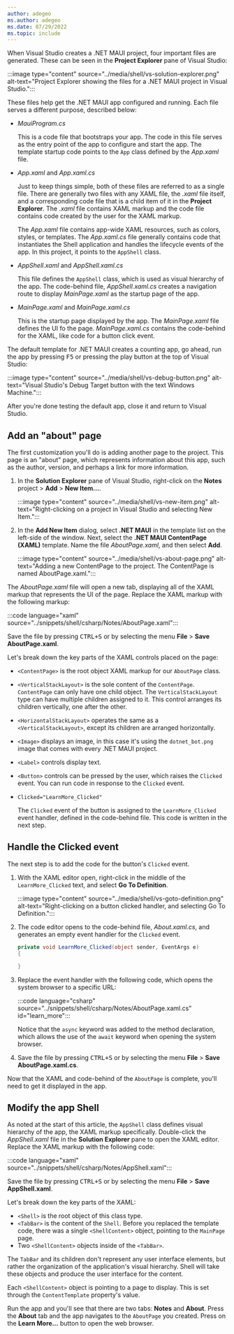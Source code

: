 ```yaml
---
author: adegeo
ms.author: adegeo
ms.date: 07/29/2022
ms.topic: include
---
```


When Visual Studio creates a .NET MAUI project, four important files are generated. These can be seen in the **Project Explorer** pane of Visual Studio:

:::image type="content" source="../media/shell/vs-solution-explorer.png" alt-text="Project Explorer showing the files for a .NET MAUI project in Visual Studio.":::

These files help get the .NET MAUI app configured and running. Each file serves a different purpose, described below:

- _MauiProgram.cs_

  This is a code file that bootstraps your app. The code in this file serves as the entry point of the app to configure and start the app. The template startup code points to the `App` class defined by the _App.xaml_ file.

- _App.xaml_ and _App.xaml.cs_

  Just to keep things simple, both of these files are referred to as a single file. There are generally two files with any XAML file, the _.xaml_ file itself, and a corresponding code file that is a child item of it in the **Project Explorer**. The _.xaml_ file contains XAML markup and the code file contains code created by the user for the XAML markup.

  The _App.xaml_ file contains app-wide XAML resources, such as colors, styles, or templates. The _App.xaml.cs_ file generally contains code that instantiates the Shell application and handles the lifecycle events of the app. In this project, it points to the `AppShell` class.

- _AppShell.xaml_ and _AppShell.xaml.cs_

  This file defines the `AppShell` class, which is used as visual hierarchy of the app. The code-behind file, _AppShell.xaml.cs_ creates a navigation route to display _MainPage.xaml_ as the startup page of the app.

- _MainPage.xaml_ and _MainPage.xaml.cs_

  This is the startup page displayed by the app. The _MainPage.xaml_ file defines the UI fo the page. _MainPage.xaml.cs_ contains the code-behind for the XAML, like code for a button click event.

The default template for .NET MAUI creates a counting app, go ahead, run the app by pressing <kbd>F5</kbd> or pressing the play button at the top of Visual Studio:

:::image type="content" source="../media/shell/vs-debug-button.png" alt-text="Visual Studio's Debug Target button with the text Windows Machine.":::

After you're done testing the default app, close it and return to Visual Studio.

## Add an "about" page

The first customization you'll do is adding another page to the project. This page is an "about" page, which represents information about this app, such as the author, version, and perhaps a link for more information.

01. In the **Solution Explorer** pane of Visual Studio, right-click on the **Notes** project > **Add** > **New Item...**.

    :::image type="content" source="../media/shell/vs-new-item.png" alt-text="Right-clicking on a project in Visual Studio and selecting New Item.":::

01. In the **Add New Item** dialog, select **.NET MAUI** in the template list on the left-side of the window. Next, select the **.NET MAUI ContentPage (XAML)** template. Name the file _AboutPage.xaml_, and then select **Add**.

    :::image type="content" source="../media/shell/vs-about-page.png" alt-text="Adding a new ContentPage to the project. The ContentPage is named AboutPage.xaml.":::

The _AboutPage.xaml_ file will open a new tab, displaying all of the XAML markup that represents the UI of the page. Replace the XAML markup with the following markup:

:::code language="xaml" source="../snippets/shell/csharp/Notes/AboutPage.xaml":::

Save the file by pressing <kbd>CTRL+S</kbd> or by selecting the menu **File** > **Save AboutPage.xaml**.

Let's break down the key parts of the XAML controls placed on the page:

- `<ContentPage>` is the root object XAML markup for our `AboutPage` class.
- `<VerticalStackLayout>` is the sole content of the `ContentPage`. `ContentPage` can only have one child object. The `VerticalStackLayout` type can have multiple children assigned to it. This control arranges its children vertically, one after the other.
- `<HorizontalStackLayout>` operates the same as a `<VerticalStackLayout>`, except its children are arranged horizontally.
- `<Image>` displays an image, in this case it's using the `dotnet_bot.png` image that comes with every .NET MAUI project.
- `<Label>` controls display text.
- `<Button>` controls can be pressed by the user, which raises the `Clicked` event. You can run code in response to the `Clicked` event.
- `Clicked="LearnMore_Clicked"`

  The `Clicked` event of the button is assigned to the `LearnMore_Clicked` event handler, defined in the code-behind file. This code is written in the next step.

## Handle the Clicked event

The next step is to add the code for the button's `Clicked` event.

01. With the XAML editor open, right-click in the middle of the `LearnMore_Clicked` text, and select **Go To Definition**.

    :::image type="content" source="../media/shell/vs-goto-definition.png" alt-text="Right-clicking on a button clicked handler, and selecting Go To Definition.":::

01. The code editor opens to the code-behind file, _About.xaml.cs_, and generates an empty event handler for the `Clicked` event.

    ```csharp
    private void LearnMore_Clicked(object sender, EventArgs e)
    {
    
    }
    ```

01. Replace the event handler with the following code, which opens the system browser to a specific URL:

    :::code language="csharp" source="../snippets/shell/csharp/Notes/AboutPage.xaml.cs" id="learn_more":::

    Notice that the `async` keyword was added to the method declaration, which allows the use of the `await` keyword when opening the system browser.

01. Save the file by pressing <kbd>CTRL+S</kbd> or by selecting the menu **File** > **Save AboutPage.xaml.cs**.

Now that the XAML and code-behind of the `AboutPage` is complete, you'll need to get it displayed in the app.

## Modify the app Shell

As noted at the start of this article, the `AppShell` class defines visual hierarchy of the app, the XAML markup specifically. Double-click the _AppShell.xaml_ file in the **Solution Explorer** pane to open the XAML editor. Replace the XAML markup with the following code:

:::code language="xaml" source="../snippets/shell/csharp/Notes/AppShell.xaml":::

Save the file by pressing <kbd>CTRL+S</kbd> or by selecting the menu **File** > **Save AppShell.xaml**.

Let's break down the key parts of the XAML:

- `<Shell>` is the root object of this class type.
- `<TabBar>` is the content of the `Shell`. Before you replaced the template code, there was a single `<ShellContent>` object, pointing to the `MainPage` page.
- Two `<ShellContent>` objects inside of the `<TabBar>`.

The `TabBar` and its children don't represent any user interface elements, but rather the organization of the application's visual hierarchy. Shell will take these objects and produce the user interface for the content.

Each `<ShellContent>` object is pointing to a page to display. This is set through the `ContentTemplate` property's value.

Run the app and you'll see that there are two tabs: **Notes** and **About**. Press the **About** tab and the app navigates to the `AboutPage` you created. Press on the **Learn More...** button to open the web browser.
